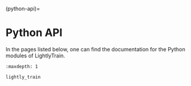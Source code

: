 (python-api)=

# Python API

In the pages listed below, one can find the documentation for the Python modules of LightlyTrain.

```{toctree}
:maxdepth: 1

lightly_train
```
